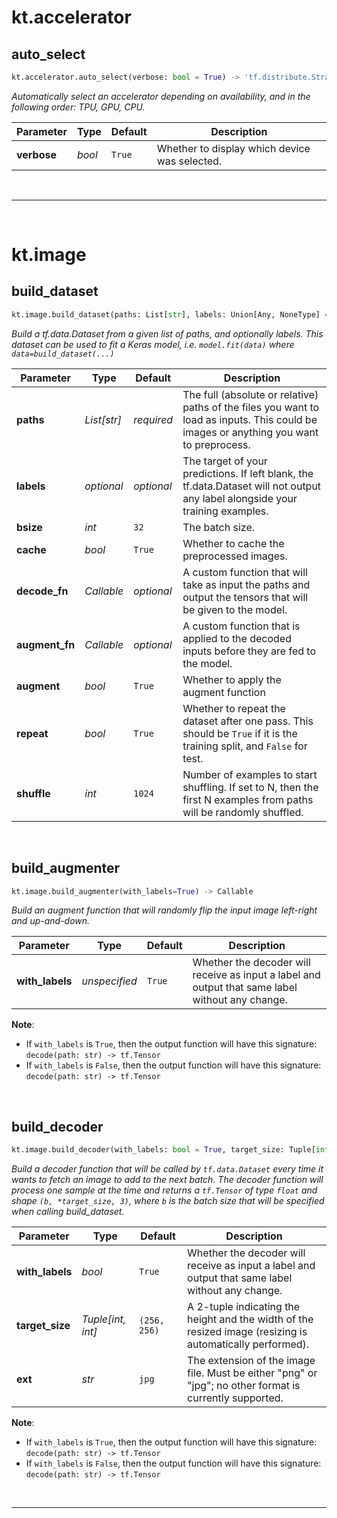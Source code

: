 
# kt.accelerator


## auto_select

```python
kt.accelerator.auto_select(verbose: bool = True) -> 'tf.distribute.Strategy'
```

*Automatically select an accelerator depending on availability, and in the following order: TPU, GPU, CPU.*

| Parameter | Type | Default | Description |
|-|-|-|-|
| **verbose** | *bool* | `True` | Whether to display which device was selected.

<br>



---
<br>


# kt.image


## build_dataset

```python
kt.image.build_dataset(paths: List[str], labels: Union[Any, NoneType] = None, bsize: int = 32, cache: bool = True, decode_fn: Callable = None, augment_fn: Callable = None, augment: bool = True, repeat: bool = True, shuffle: int = 1024, cache_dir: str = '') -> 'tf.data.Dataset'
```

*Build a tf.data.Dataset from a given list of paths, and optionally labels. This dataset can be used to fit a Keras model, i.e. `model.fit(data)` where `data=build_dataset(...)`*

| Parameter | Type | Default | Description |
|-|-|-|-|
| **paths** | *List[str]* | *required* | The full (absolute or relative) paths of the files you want to load as inputs. This could be images or anything you want to preprocess.
| **labels** | *optional* | *optional* | The target of your predictions. If left blank, the tf.data.Dataset will not output any label alongside your training examples.
| **bsize** | *int* | `32` | The batch size.
| **cache** | *bool* | `True` | Whether to cache the preprocessed images.
| **decode_fn** | *Callable* | *optional* | A custom function that will take as input the paths and output the tensors that will be given to the model.
| **augment_fn** | *Callable* | *optional* | A custom function that is applied to the decoded inputs before they are fed to the model.
| **augment** | *bool* | `True` | Whether to apply the augment function
| **repeat** | *bool* | `True` | Whether to repeat the dataset after one pass. This should be `True` if it is the training split, and `False` for test.
| **shuffle** | *int* | `1024` | Number of examples to start shuffling. If set to N, then the first N examples from paths will be randomly shuffled.

<br>


## build_augmenter

```python
kt.image.build_augmenter(with_labels=True) -> Callable
```

_Build an augment function that will randomly flip the input image left-right and up-and-down._

| Parameter | Type | Default | Description |
|-|-|-|-|
| **with_labels** | *unspecified* | `True` | Whether the decoder will receive as input a label and output that same label without any change.

**Note**:
- If `with_labels` is `True`, then the output function will have this signature: `decode(path: str) -> tf.Tensor`
- If `with_labels` is `False`, then the output function will have this signature: `decode(path: str) -> tf.Tensor`

<br>


## build_decoder

```python
kt.image.build_decoder(with_labels: bool = True, target_size: Tuple[int, int] = (256, 256), ext: str = 'jpg') -> Callable
```

_Build a decoder function that will be called by `tf.data.Dataset` every time it wants to
fetch an image to add to the next batch. The decoder function will process one sample 
at the time and returns a `tf.Tensor` of type `float` and shape `(b, *target_size, 3)`,
where `b` is the batch size that will be specified when calling build_dataset._

| Parameter | Type | Default | Description |
|-|-|-|-|
| **with_labels** | *bool* | `True` | Whether the decoder will receive as input a label and output that same label without any change.
| **target_size** | *Tuple[int, int]* | `(256, 256)` | A 2-tuple indicating the height and the width of the resized image (resizing is automatically performed).
| **ext** | *str* | `jpg` | The extension of the image file. Must be either "png" or "jpg"; no other format is currently supported.

**Note**:
- If `with_labels` is `True`, then the output function will have this signature: `decode(path: str) -> tf.Tensor`
- If `with_labels` is `False`, then the output function will have this signature: `decode(path: str) -> tf.Tensor`

<br>



---
<br>

